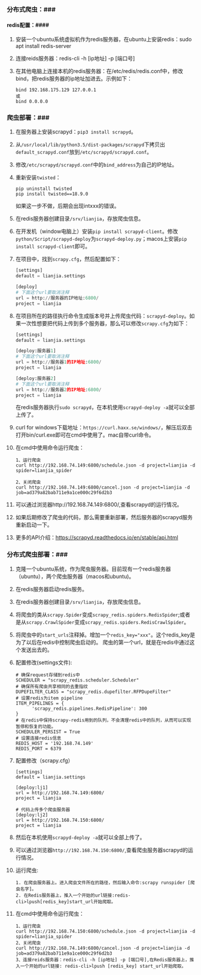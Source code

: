 ### 分布式爬虫：###

#### redis配置：####
1. 安装一个ubuntu系统虚拟机作为redis服务器，在ubuntu上安装redis：sudo apt install redis-server
2. 连接reids服务器：redis-cli -h [ip地址] -p [端口号]
3. 在其他电脑上连接本机的redis服务器：在/etc/redis/redis.conf中，修改bind，把redis服务器的ip地址加进去。示例如下：

    ```shell
    bind 192.168.175.129 127.0.0.1
    或
    bind 0.0.0.0
    ```

### 爬虫部署：###
1. 在服务器上安装scrapyd：`pip3 install scrapyd`。
2. 从`/usr/local/lib/python3.5/dist-packages/scrapyd`下拷贝出`default_scrapyd.conf`放到`/etc/scrapyd/scrapyd.conf`。
3. 修改`/etc/scrapyd/scrapyd.conf`中的`bind_address`为自己的IP地址。
4. 重新安装`twisted`：

    ```
    pip uninstall twisted
    pip install twisted==18.9.0
    ```
    如果这一步不做，后期会出现intxxx的错误。
5. 在redis服务器创建目录`/srv/lianjia`，存放爬虫信息。
6. 在开发机（window电脑上）安装`pip install scrapyd-client`。修改`python/Script/scrapyd-deploy`为`scrapyd-deploy.py`；macos上安装`pip install scrapyd-client`即可。
7. 在项目中，找到`scrapy.cfg`，然后配置如下：

    ```python
    [settings]
    default = lianjia.settings

    [deploy]
    # 下面这个url要取消注释
    url = http://服务器的IP地址:6800/
    project = lianjia
    ```
8. 在项目所在的路径执行命令生成版本号并上传爬虫代码：`scrapyd-deploy`。如果一次性想要把代码上传到多个服务器，那么可以修改`scrapy.cfg`为如下：

    ```python
    [settings]
    default = lianjia.settings

    [deploy:服务器1]
    # 下面这个url要取消注释
    url = http://服务器1的IP地址:6800/
    project = lianjia

    [deploy:服务器2]
    # 下面这个url要取消注释
    url = http://服务器2的IP地址:6800/
    project = lianjia
    ```
    在redis服务器执行`sudo scrapyd`，在本机使用`scrapyd-deploy -a`就可以全部上传了。
 
9. curl for windows下载地址：`https://curl.haxx.se/windows/`，解压后双击打开bin/curl.exe即可在cmd中使用了。mac自带curl命令。
10. 在cmd中使用命令运行爬虫：

    ```
 	1、运行爬虫
	curl http://192.168.74.149:6800/schedule.json -d project=lianjia -d spider=lianjia_spider

	2、关闭爬虫
	curl http://192.168.74.149:6800/cancel.json -d project=lianjia -d job=ad379a82bab711e9a1ce000c29f6d2b3
    ```
11. 可以通过浏览器http://192.168.74.149:6800/,查看scrapyd的运行情况。
12. 如果后期修改了爬虫的代码，那么需要重新部署，然后服务器的scrapyd服务重新启动一下。
13. 更多的API介绍：https://scrapyd.readthedocs.io/en/stable/api.html

### 分布式爬虫部署：###
1. 克隆一个ubuntu系统，作为爬虫服务器。目前现有一个redis服务器（ubuntu），两个爬虫服务器（macos和ubuntu)。
2. 在redis服务器启动redis服务。
3. 在redis服务器创建目录`/srv/lianjia`，存放爬虫信息。
4. 将爬虫的类从`scrapy.Spider`变成`scrapy_redis.spiders.RedisSpider`;或者是从`scrapy.CrawlSpider`变成`scrapy_redis.spiders.RedisCrawlSpider`。
5. 将爬虫中的`start_urls`注释掉。增加一个`redis_key="xxx"`。这个redis_key是为了以后在redis中控制爬虫启动的。 爬虫的第一个url，就是在redis中通过这个发送出去的。
6. 配置修改(settings文件):

	```config
	# 确保request存储到redis中
	SCHEDULER = "scrapy_redis.scheduler.Scheduler"
	# 确保所有爬虫共享相同的去重指纹
	DUPEFILTER_CLASS = "scrapy_redis.dupefilter.RFPDupeFilter"
	# 设置redis为item pipeline
	ITEM_PIPELINES = {
	      'scrapy_redis.pipelines.RedisPipeline': 300
	}
	# 在redis中保持scrapy-redis用到的队列，不会清理redis中的队列，从而可以实现暂停和恢复的功能。
	SCHEDULER_PERSIST = True
	# 设置连接redis信息
	REDIS_HOST = '192.168.74.149'
	REDIS_PORT = 6379
	```
	
7. 配置修改（scrapy.cfg）

	```
	[settings]
	default = lianjia.settings

	[deploy:lj1]
	url = http://192.168.74.149:6800/
	project = lianjia

	# 代码上传多个爬虫服务器
	[deploy:lj2]
	url = http://192.168.74.150:6800/
	project = lianjia
	```

8. 然后在本机使用`scrapyd-deploy -a`就可以全部上传了。
9. 可以通过浏览器`http://192.168.74.150:6800/`,查看爬虫服务器scrapyd的运行情况。
10. 运行爬虫:
	
	```runspider
	1. 在爬虫服务器上。进入爬虫文件所在的路径，然后输入命令:scrapy runspider [爬虫名字]。 
	2. 在Redis服务器上，推入一个开始的url链接:redis-cli>lpush[redis_key]start_url开始爬取。
	```
11. 在cmd中使用命令运行爬虫：

    ```
 	1、运行爬虫
	curl http://192.168.74.150:6800/schedule.json -d project=lianjia -d spider=lianjia_spider
	2、关闭爬虫
	curl http://192.168.74.149:6800/cancel.json -d project=lianjia -d job=ad379a82bab711e9a1ce000c29f6d2b3
	3、连接reids服务器：redis-cli -h [ip地址] -p [端口号],在Redis服务器上，推入一个开始的url链接: redis-cli>lpush [redis_key] start_url开始爬取。
    ```